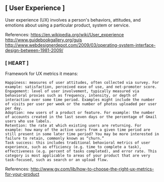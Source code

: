 ## [ User Experience ]

  User experience (UX) involves a person's behaviors, attitudes, and emotions about using a particular product, system or service.

  References:
    https://en.wikipedia.org/wiki/User_experience
    http://www.guidebookgallery.org/guis
    http://www.webdesignerdepot.com/2009/03/operating-system-interface-design-between-1981-2009/

### [ HEART ]

  Framework for UX metrics it means:

    Happiness: measures of user attitudes, often collected via survey. For example: satisfaction, perceived ease of use, and net-promoter score.
    Engagement: level of user involvement, typically measured via behavioral proxies such as frequency, intensity, or depth of interaction over some time period. Examples might include the number of visits per user per week or the number of photos uploaded per user per day.
    Adoption: new users of a product or feature. For example: the number of accounts created in the last seven days or the percentage of Gmail users who use labels.
    Retention: the rate at which existing users are returning. For example: how many of the active users from a given time period are still present in some later time period? You may be more interested in failure to retain, commonly known as “churn.”
    Task success: this includes traditional behavioral metrics of user experience, such as efficiency (e.g. time to complete a task), effectiveness (e.g. percent of tasks completed), and error rate. This category is most applicable to areas of your product that are very task-focused, such as search or an upload flow.

  References:
    http://www.gv.com/lib/how-to-choose-the-right-ux-metrics-for-your-product
